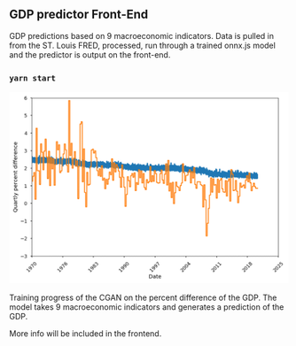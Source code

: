 ## GDP predictor Front-End  

GDP predictions based on 9 macroeconomic indicators.
Data is pulled in from the ST. Louis FRED, processed, run through a trained
onnx.js model and the predictor is output on the front-end. 

### `yarn start`

![Overtrained Model](./public/partial80-20_model_overtrained.gif)

Training progress of the CGAN on the percent difference of the GDP.
The model takes 9 macroeconomic indicators and generates a prediction of the
GDP.

More info will be included in the frontend. 
